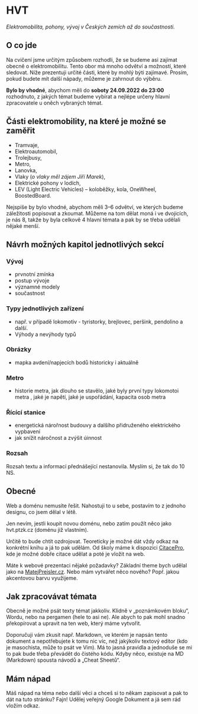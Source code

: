 # HVT

_Elektromobilita, pohony, vývoj v Českých zemích až do součastnosti._

## O co jde

Na cvičení jsme určitým způsobem rozhodli, že se budeme asi zajímat obecně o elektromobilitu. Tento obor má mnoho odvětví a možností, které sledovat. Níže prezentuji určité části, které by mohlý býti zajímavé. Prosím, pokud budete mít další nápady, můžeme je zahrnout do výběru.

**Bylo by vhodné**, abychom měli do **soboty 24.09.2022 do 23:00** rozhodnuto, z jakých témat budeme vybírat a nejlépe určeny hlavní zpracovatele u oněch vybraných témat.

## Části elektromobility, na které je možné se zaměřit

- Tramvaje,
- Elektroautomobil,
- Trolejbusy,
- Metro,
- Lanovka,
- Vlaky (_o vlaky měl zájem Jiří Marek_),
- Elektrické pohony v lodích,
- LEV (Light Electric Vehicles) – koloběžky, kola, OneWheel, BoostedBoard.

Nejspíše by bylo vhodné, abychom měli 3–6 odvětví, ve kterých budeme záležitosti popisovat a zkoumat.
Můžeme na tom dělat moná i ve dvojicích, je nás 8, takže by byla celkově 4 hlavní témata a pak by se třeba udělali nějaké menší.

## Návrh možných kapitol jednotlivých sekcí

### Vývoj

- prvnotní zmínka
- postup vývoje
- významné modely
- součastnost

### Typy jednotlivých zařízení

- např. v případě lokomotiv - tyristorky, brejlovec, peršink, pendolino a další.
- Výhody a nevýhody typů

### Obrázky

- mapka avdení/napjecích bodů historicky i aktuálně

### Metro

- historie metra, jak dlouho se stavělo, jaké byly první typy lokomotoi metra
  , jaké je napětí, jaké je uspořádání, kapacita osob metra

### Řícící stanice

- energetická nárořnost budouvy a dalšího přidruženého elektrického vypbavení
- jak snížit náročnost a zvýšit úinnost

### Rozsah

Rozsah textu a informací přednášející nestanovila. Myslím si, že tak do 10 NS.

## Obecné

Web a doménu nemusíte řešit. Nahostuji to u sebe, postavím to z jednoho designu, co jsem dělal v létě.

Jen nevím, jestli koupit novou doménu, nebo zatím použít něco jako hvt.ptzk.cz (doménu již vlastním).

Určitě to bude chtít ozdrojovat. Teoreticky je možné dát vždy odkaz na konkrétní knihu a já to pak udělám. Od školy máme k dispozici [CitacePro](https://www.citacepro.com/), kde je možné dobře citace udělat a poté je vložit na web.

Máte k webové prezentaci nějaké požadavky? Základní theme bych udělal jako na [MatejPreisler.cz](https://matejpreisler.cz/). Nebo mám vytvářet něco nového? Popř. jakou akcentovou barvu využijeme.

## Jak zpracovávat témata

Obecně je možné psát texty témat jakkoliv. Klidně v „poznámkovém bloku“, Wordu, nebo na pergamen (hele to asi ne). Ale abych to pak mohl snadno překopírovat a upravit na ten web, který máme vytvořit.

Doporučuji vám zkusit např. Markdown, ve kterém je napsán tento dokument a nepotřebujete k tomu nic víc, než jakýkoliv textový editor (kdo je masochista, může to psát ve Vim). Má to jasná pravidla a jednoduše se mi to pak bude třeba převádět do čistého kódu. Kdyby něco, existuje na MD (Markdown) spousta návodů a „Cheat Sheetů“.

## Mám nápad

Máš nápad na téma nebo další věci a chceš si to někam zapisovat a pak to dát na tuto stránku? Fajn! Udělej veřejný Google Dokument a já sem rád vložím odkaz.
